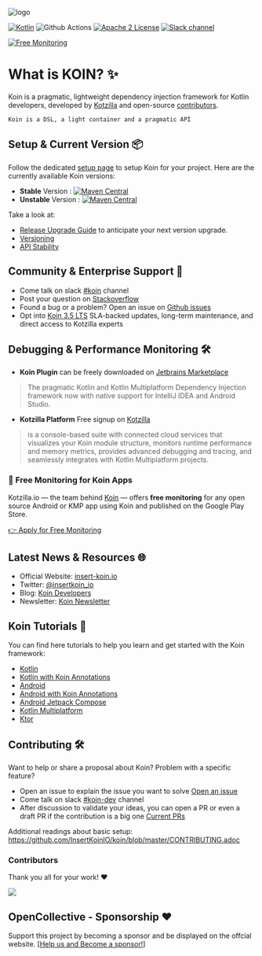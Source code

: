![logo](./docs/img/koin_main_logo.png)

[![Kotlin](https://img.shields.io/badge/Kotlin-2.0.20-blue.svg?style=flat&logo=kotlin)](https://kotlinlang.org)
![Github Actions](https://github.com/InsertKoinIO/koin/actions/workflows/build.yml/badge.svg)
[![Apache 2 License](https://img.shields.io/github/license/InsertKoinIO/koin)](https://github.com/InsertKoinIO/koin/blob/main/LICENSE.txt)
[![Slack channel](https://img.shields.io/badge/Chat-Slack-orange.svg?style=flat&logo=slack)](https://kotlinlang.slack.com/messages/koin/)

[![Free Monitoring](https://img.shields.io/badge/Kotzilla.io-Free%20Monitoring-brightgreen?style=flat&logo=kotlin&logoColor=white)]([https://forms.gle/YOUR-FORM-ID](https://bit.ly/koin_opensource_monitoring))


# What is KOIN? ✨
 
Koin is a pragmatic, lightweight dependency injection framework for Kotlin developers, developed by [Kotzilla](https://kotzilla.io) and open-source [contributors](https://github.com/InsertKoinIO/koin/graphs/contributors).

`Koin is a DSL, a light container and a pragmatic API`


## Setup & Current Version 📦

Follow the dedicated [setup page](https://insert-koin.io/docs/setup/koin) to setup Koin for your project.
Here are the currently available Koin versions:

- **Stable** Version : [![Maven Central](https://img.shields.io/maven-central/v/io.insert-koin/koin-core/4.1.0)](https://mvnrepository.com/artifact/io.insert-koin/koin-core/4.1.0)
- **Unstable** Version : [![Maven Central](https://img.shields.io/maven-central/v/io.insert-koin/koin-core)](https://mvnrepository.com/artifact/io.insert-koin/koin-core)

Take a look at:
- [Release Upgrade Guide](https://insert-koin.io/docs/support/releases) to anticipate your next version upgrade.
- [Versioning](https://insert-koin.io/docs/support/)
- [API Stability](https://insert-koin.io/docs/support/api-stability)

## Community & Enterprise Support 💬

- Come talk on slack [#koin](https://kotlinlang.slack.com/?redir=%2Fmessages%2Fkoin) channel
- Post your question on [Stackoverflow](https://stackoverflow.com/questions/tagged/koin)
- Found a bug or a problem? Open an issue on [Github issues](https://github.com/InsertKoinIO/koin/issues)
- Opt into [Koin 3.5 LTS](https://kotzilla.io/koin-lts) SLA-backed updates, long-term maintenance, and direct access to Kotzilla experts

## Debugging & Performance Monitoring 🛠️

- **Koin Plugin** can be freely downloaded on [Jetbrains Marketplace](https://plugins.jetbrains.com/plugin/26131-koin-dependency-injection-official-/versions/stable)
> The pragmatic Kotlin and Kotlin Multiplatform Dependency Injection framework now with native support for IntelliJ IDEA and Android Studio.

- **Kotzilla Platform** Free signup on [Kotzilla](https://kotzilla.io)
> is a console-based suite with connected cloud services that visualizes your Koin module structure, monitors runtime performance and memory metrics, provides advanced debugging and tracing, and seamlessly integrates with Kotlin Multiplatform projects. 

### 🚀 Free Monitoring for Koin Apps

Kotzilla.io — the team behind [Koin](https://insert-koin.io) — offers **free monitoring** for any open source Android or KMP app using Koin and published on the Google Play Store.

[👉 Apply for Free Monitoring]([https://forms.gle/YOUR-FORM-ID](https://bit.ly/koin_opensource_monitoring))

## Latest News & Resources 🌐
- Official Website: [insert-koin.io](https://insert-koin.io)
- Twitter: [@insertkoin_io](https://twitter.com/insertkoin_io)
- Blog: [Koin Developers](https://blog.insert-koin.io)
- Newsletter: [Koin Newsletter](https://bit.ly/koin_newsletter)

## Koin Tutorials 🚀

You can find here tutorials to help you learn and get started with the Koin framework:
- [Kotlin](https://insert-koin.io/docs/quickstart/kotlin)
- [Kotlin with Koin Annotations](https://insert-koin.io/docs/quickstart/kotlin-annotations)
- [Android](https://insert-koin.io/docs/quickstart/android-viewmodel)
- [Android with Koin Annotations](https://insert-koin.io/docs/quickstart/android-annotations)
- [Android Jetpack Compose](https://insert-koin.io/docs/quickstart/android-compose)
- [Kotlin Multiplatform](https://insert-koin.io/docs/quickstart/kmp)
- [Ktor](https://insert-koin.io/docs/quickstart/ktor)

## Contributing 🛠

Want to help or share a proposal about Koin? Problem with a specific feature? 

- Open an issue to explain the issue you want to solve [Open an issue](https://github.com/InsertKoinIO/koin/issues)
- Come talk on slack [#koin-dev](https://kotlinlang.slack.com/?redir=%2Fmessages%2Fkoin-dev) channel
- After discussion to validate your ideas, you can open a PR or even a draft PR if the contribution is a big one [Current PRs](https://github.com/InsertKoinIO/koin/pulls)

Additional readings about basic setup: https://github.com/InsertKoinIO/koin/blob/master/CONTRIBUTING.adoc

### Contributors

Thank you all for your work! ❤️

<a href="https://github.com/InsertKoinIO/koin/graphs/contributors">
  <img src="https://contrib.rocks/image?repo=InsertKoinIO/koin" />
</a>

## OpenCollective - Sponsorship ❤️

Support this project by becoming a sponsor and be displayed on the offcial website. [[Help us and Become a sponsor!](https://opencollective.com/koin#sponsor)]
